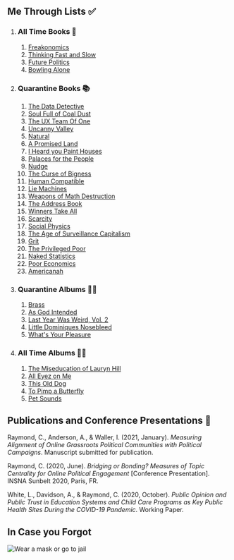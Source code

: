 ## Me Through Lists ✅
1. ### All Time Books 📖
   1. [Freakonomics](https://www.nytimes.com/2005/05/15/books/review/freakonomics-everything-he-always-wanted-to-know.html)
   2. [Thinking Fast and Slow](https://www.nytimes.com/2011/11/27/books/review/thinking-fast-and-slow-by-daniel-kahneman-book-review.html)
   3. [Future Politics](https://www.nytimes.com/2018/12/04/opinion/chatbots-ai-democracy-free-speech.html)
   4. [Bowling Alone](https://www.nytimes.com/2000/05/06/arts/lonely-bowlers-unite-mend-social-fabric-political-scientist-renews-his-alarm.html)
2. ### Quarantine Books 📚
   1. [The Data Detective](https://www.wsj.com/articles/the-data-detective-review-broadly-informed-easily-misled-11611875753)
   2. [Soul Full of Coal Dust](https://www.nytimes.com/2020/08/18/books/review/soul-full-of-coal-dust-chris-hamby.html)
   3. [The UX Team Of One](https://uxbookreviews.com/2015/05/05/the-user-experience-team-of-one/)
   4. [Uncanny Valley](https://www.nytimes.com/2020/01/03/books/review/uncanny-valley-anna-wiener.html)
   5. [Natural](https://www.theguardian.com/books/2020/may/02/natural-by-alan-levinovitz-review-the-seductive-myth-of-natures-goodness)
   6. [A Promised Land](https://www.nytimes.com/2020/11/12/books/review/barack-obama-a-promised-land.html)
   7. [I Heard you Paint Houses](https://www.nytimes.com/2004/06/20/books/killing-him-softly.html)
   8. [Palaces for the People](https://www.nytimes.com/2018/09/14/books/review/palaces-for-the-people-eric-klinenberg.html)
   9. [Nudge](https://www.nytimes.com/2015/11/01/upshot/the-power-of-nudges-for-good-and-bad.html)
   10. [The Curse of Bigness](https://www.nytimes.com/2018/12/12/books/review-curse-of-bigness-antitrust-law-tim-wu.html)
   11. [Human Compatible](https://www.nytimes.com/2019/10/31/opinion/superintelligent-artificial-intelligence.html)
   12. [Lie Machines](https://yalebooks.co.uk/display.asp?k=9780300250206)
   13. [Weapons of Math Destruction](https://www.nytimes.com/2016/10/09/books/review/weapons-of-math-destruction-cathy-oneil-and-more.html)
   14. [The Address Book](https://www.nytimes.com/2020/04/14/books/review/deirdre-mask-the-address-book.html)
   15. [Winners Take All](https://www.nytimes.com/2018/08/20/books/review/winners-take-all-anand-giridharadas.html)
   16. [Scarcity](https://www.theguardian.com/books/2013/sep/07/scarcity-sendhil-mullainathan-shafir-review)
   17. [Social Physics](https://www.technologyreview.com/2014/03/04/173783/social-physics/)
   18. [The Age of Surveillance Capitalism](https://www.nytimes.com/2019/01/16/books/review-age-of-surveillance-capitalism-shoshana-zuboff.html)
   19. [Grit](https://www.newyorker.com/culture/culture-desk/the-limits-of-grit)
   20. [The Privileged Poor](https://www.newyorker.com/recommends/read/the-privileged-poor-a-refreshing-antidote-to-our-obsession-with-the-college-admissions-scandal)
   21. [Naked Statistics](https://www.nytimes.com/2013/01/29/science/naked-statistics-by-charles-wheelan-review.html)
   22. [Poor Economics](https://economics.mit.edu/faculty/eduflo/pooreconomics)
   23. [Americanah](https://www.nytimes.com/2013/06/09/books/review/americanah-by-chimamanda-ngozi-adichie.html)
3. ### Quarantine Albums 👨‍🎤
   1. [Brass](https://pitchfork.com/reviews/albums/billy-woods-moor-mother-brass/)
   2. [As God Intended](https://pitchfork.com/reviews/albums/apollo-brown-che-noir-as-god-intended/)
   3. [Last Year Was Weird, Vol. 2](https://pitchfork.com/reviews/albums/tkay-maidza-last-year-was-weird-vol-2/)
   4. [Little Dominiques Nosebleed](https://pitchfork.com/reviews/albums/the-koreatown-oddity-little-dominiques-nosebleed/)
   5. [What's Your Pleasure](https://pitchfork.com/reviews/albums/jessie-ware-whats-your-pleasure/)
4. ### All Time Albums 💃🕺
   1. [The Miseducation of Lauryn Hill](https://pitchfork.com/reviews/albums/22035-the-miseducation-of-lauryn-hill/)
   2. [All Eyez on Me](https://pitchfork.com/reviews/albums/2pac-all-eyez-on-me/)
   3. [This Old Dog](https://pitchfork.com/reviews/albums/23125-this-old-dog/)
   4. [To Pimp a Butterfly](https://pitchfork.com/reviews/albums/20390-to-pimp-a-butterfly/)
   5. [Pet Sounds](https://pitchfork.com/reviews/albums/9371-pet-sounds-40th-anniversary/)

## Publications and Conference Presentations 📝

Raymond, C., Anderson, A., & Waller, I. (2021, January). *Measuring Alignment of Online Grassroots Political Communities with Political Campaigns*. Manuscript submitted for publication.

Raymond, C. (2020, June). *Bridging or Bonding? Measures of Topic Centrality for Online Political Engagement* [Conference Presentation]. INSNA Sunbelt 2020, Paris, FR.

White, L., Davidson, A., & Raymond, C. (2020, October). *Public Opinion and Public Trust in Education Systems and Child Care Programs as Key Public Health Sites During the COVID-19 Pandemic*. Working Paper.

## In Case you Forgot

![Wear a mask or go to jail](content/rl-for-traffic-flow/1918-spanish-flu.jpg)